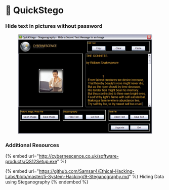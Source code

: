 # 🎨 QuickStego



### Hide text in pictures without password <a href="#user-content-quickstego-hide-text-in-pictures-without-password" id="user-content-quickstego-hide-text-in-pictures-without-password"></a>

<div align="left">

<figure><img src="../.gitbook/assets/image (5).png" alt=""><figcaption></figcaption></figure>

</div>

### Additional Resources

{% embed url="http://cybernescence.co.uk/software-products/QS12Setup.exe" %}

{% embed url="https://github.com/Samsar4/Ethical-Hacking-Labs/blob/master/5-System-Hacking/9-Steganography.md" %}
Hiding Data using Steganography
{% endembed %}
